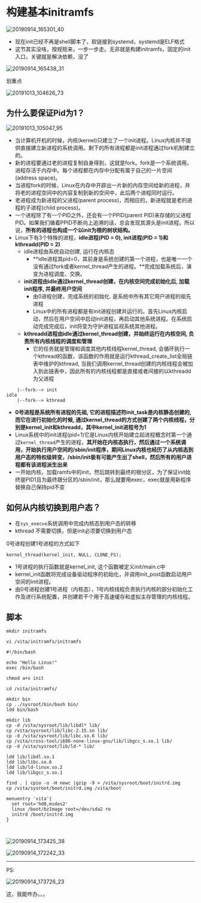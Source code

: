 # 构建基本initramfs

![20190914_165301_40](image/20190914_165301_40.png)

* 现在init已经不再是shell脚本了，软链接到systemd，systemd是ELF格式
* 这节其实没啥，按规矩来，一步一步走。无非就是构建initramfs，固定的init入口，关键就是解决依赖，没了

![20190914_165438_31](image/20190914_165438_31.png)

划重点

![20191013_104626_73](image/20191013_104626_73.png)

## 为什么要保证Pid为1？

![20191013_105047_95](image/20191013_105047_95.png)

* 当计算机开机的时候，内核(kernel)只建立了一个init进程。Linux内核并不提供直接建立新进程的系统调用。剩下的所有进程都是init进程通过fork机制建立的。
* 新的进程要通过老的进程复制自身得到，这就是fork。fork是一个系统调用。进程存活于内存中。每个进程都在内存中分配有属于自己的一片空间 (address space)。
* 当进程fork的时候，Linux在内存中开辟出一片新的内存空间给新的进程，并将老的进程空间中的内容复制到新的空间中，此后两个进程同时运行。
* 老进程成为新进程的父进程(parent process)，而相应的，新进程就是老的进程的子进程(child process)。
* 一个进程除了有一个PID之外，还会有一个PPID(parent PID)来存储的父进程PID。如果我们循着PPID不断向上追溯的话，总会发现其源头是init进程。所以说，**所有的进程也构成一个以init为根的树状结构。**
* Linux下有3个特殊的进程，**idle进程(PID = 0), init进程(PID = 1)和kthreadd(PID = 2)**
  - idle进程由系统自动创建, 运行在内核态
    - **idle进程其pid=0，其前身是系统创建的第一个进程，也是唯一一个没有通过fork或者kernel_thread产生的进程。**完成加载系统后，演变为进程调度、交换。
  - **init进程由idle通过kernel_thread创建，在内核空间完成初始化后, 加载init程序, 并最终用户空间**
    - 由0进程创建，完成系统的初始化. 是系统中所有其它用户进程的祖先进程
    - Linux中的所有进程都是有init进程创建并运行的。首先Linux内核启动，然后在用户空间中启动init进程，再启动其他系统进程。在系统启动完成完成后，init将变为守护进程监视系统其他进程。
  - **kthreadd进程由idle通过kernel_thread创建，并始终运行在内核空间, 负责所有内核线程的调度和管理**
    - 它的任务就是管理和调度其他内核线程kernel_thread, 会循环执行一个kthread的函数，该函数的作用就是运行kthread_create_list全局链表中维护的kthread, 当我们调用kernel_thread创建的内核线程会被加入到此链表中，因此所有的内核线程都是直接或者间接的以kthreadd为父进程

```
    |--fork--> init
idle
    |--fork--> kthread
```

* **0号进程是系统所有进程的先祖, 它的进程描述符init_task是内核静态创建的, 而它在进行初始化的时候, 通过kernel_thread的方式创建了两个内核线程，分别是kernel_init和kthreadd，其中kernel_init进程号为1**
* Linux系统中的init进程(pid=1)它是Linux内核开始建立起进程概念时第一个通过```kernel_thread```产生的进程，**其开始在内核态执行，然后通过一个系统调用，开始执行用户空间的/sbin/init程序，期间Linux内核也经历了从内核态到用户态的特权级转变，/sbin/init极有可能产生出了shell，然后所有的用户进程都有该进程派生出来**
* 一开始内核，加载ramfs中的init，然后跳转到最终的根分区，为了保证init始终是PID1且为最终跟分区的/sbin/init，那么就要用exec，exec就是用新程序替换自己保持pid不变

## 如何从内核切换到用户态？

* 在```sys_execve```系统调用中完成内核态到用户态的转移
* kthread 不需要切换，但是init必须要切换到用户态

0号进程创建1号进程的方式如下
```
kernel_thread(kernel_init, NULL, CLONE_FS);
```
* 1号进程的执行函数就是kernel_init, 这个函数被定义init/main.c中
* kernel_init函数将完成设备驱动程序的初始化，并调用init_post函数启动用户空间的init进程。
* 由0号进程创建1号进程（内核态），1号内核线程负责执行内核的部分初始化工作及进行系统配置，并创建若干个用于高速缓存和虚拟主存管理的内核线程。

## 脚本

```
mkdir initramfs

vi /vita/initramfs/initramfs

#!/bin/bash

echo "Hello Linux!"
exec /bin/bash

chmod a+x init

cd /vita/initramfs/

mkdir bin
cp ../sysroot/bin/bash bin/
ldd bin/bash

mkdir lib
cp -d /vita/sysroot/lib/libdl* lib/
cp /vita/sysroot/lib/libc-2.15.so lib/
cp -d /vita/sysroot/lib/libc.so.6 lib/
cp /vita/cross-tool/i686-none-linux-gnu/lib/libgcc_s.so.1 lib/
cp -d /vita/sysroot/lib/ld-* lib/

ldd lib/libdl.so.1
ldd lib/libc.so.6
ldd lib/ld-linux.so.2
ldd lib/libgcc_s.so.1

find . | cpio -o -H newc |gzip -9 > /vita/sysroot/boot/initrd.img
cp /vita/sysroot/boot/initrd.img /vita/boot

menuentry 'vita'{
  set root='hd0,msdos2'
  linux /boot/bzImage root=/dev/sda2 ro
  initrd /boot/initrd.img
}



```

![20190914_173425_38](image/20190914_173425_38.png)

![20190914_172242_33](image/20190914_172242_33.png)



---

PS:

![20190914_173726_23](image/20190914_173726_23.png)

这，我能咋办。。。
